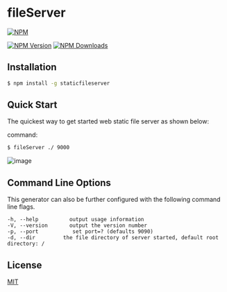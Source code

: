 # fileServer

[![NPM](https://nodei.co/npm/staticfileserver.png)](https://nodei.co/npm/staticfileserver)

[![NPM Version][npm-image]][npm-url]
[![NPM Downloads][downloads-image]][downloads-url]

## Installation

```sh
$ npm install -g staticfileserver
```

## Quick Start

The quickest way to get started web  static file server as shown below:

command:

```bash
$ fileServer ./ 9000
```
![image](https://raw.githubusercontent.com/wangliguo6666/fileServer/master/images/hXMcswzrUf.gif)
## Command Line Options

This generator can also be further configured with the following command line flags.

    -h, --help          output usage information
    -V, --version       output the version number
    -p, --port           set port=? (defaults 9090)
    -d, --dir         the file directory of server started, default root directory: /

## License

[MIT](LICENSE)

[npm-image]: https://img.shields.io/npm/v/staticfileserver.svg
[npm-url]: https://www.npmjs.com/package/staticfileserver
[downloads-image]: https://img.shields.io/npm/dm/staticfileserver.svg
[downloads-url]: https://npmjs.org/package/staticfileserver
